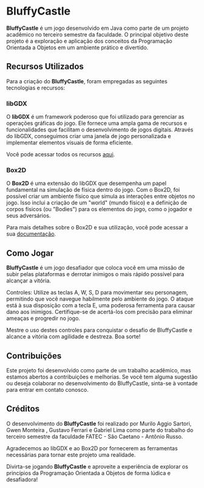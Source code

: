 # BluffyCastle
**BluffyCastle** é um jogo desenvolvido em Java como parte de um projeto acadêmico no terceiro semestre da faculdade. O principal objetivo deste projeto é a exploração e aplicação dos conceitos da Programação Orientada a Objetos em um ambiente prático e divertido.

## Recursos Utilizados
Para a criação do **BluffyCastle**, foram empregadas as seguintes tecnologias e recursos:

### libGDX
O **libGDX** é um framework poderoso que foi utilizado para gerenciar as operações gráficas do jogo. Ele fornece uma ampla gama de recursos e funcionalidades que facilitam o desenvolvimento de jogos digitais. Através do libGDX, conseguimos criar uma janela de jogo personalizada e implementar elementos visuais de forma eficiente.

Você pode acessar todos os recursos [aqui](https://libgdx.com/dev/).

### Box2D
O **Box2D** é uma extensão do libGDX que desempenha um papel fundamental na simulação de física dentro do jogo. Com o Box2D, foi possível criar um ambiente físico que simula as interações entre objetos no jogo. Isso inclui a criação de um "world" (mundo físico) e a definição de corpos físicos (ou "Bodies") para os elementos do jogo, como o jogador e seus adversários.

Para mais detalhes sobre o Box2D e sua utilização, você pode acessar a sua [documentação](https://libgdx.com/wiki/extensions/physics/box2d).

## Como Jogar

**BluffyCastle** é um jogo desafiador que coloca você em uma missão de subir pelas plataformas e derrotar inimigos o mais rápido possível para alcançar a vitória.

Controles:
 Utilize as teclas A, W, S, D para movimentar seu personagem, permitindo que você navegue habilmente pelo ambiente do jogo.
 O ataque está à sua disposição com a tecla E, uma poderosa ferramenta para causar dano aos inimigos. Certifique-se de acertá-los com precisão para eliminar ameaças e progredir no jogo.
 
Mestre o uso destes controles para conquistar o desafio de BluffyCastle e alcance a vitória com agilidade e destreza. Boa sorte!

## Contribuições
Este projeto foi desenvolvido como parte de um trabalho acadêmico, mas estamos abertos a contribuições e melhorias. Se você tem alguma sugestão ou deseja colaborar no desenvolvimento do BluffyCastle, sinta-se à vontade para entrar em contato conosco.

## Créditos
O desenvolvimento do **BluffyCastle** foi realizado por Murilo Aggio Sartori, Gwen Monteira , Gustavo Ferrari e Gabriel Lima como parte do trabalho do terceiro semestre da faculdade FATEC - São Caetano - Antônio Russo.

Agradecemos ao libGDX e ao Box2D por fornecerem as ferramentas necessárias para tornar este projeto uma realidade.

Divirta-se jogando **BluffyCastle** e aproveite a experiência de explorar os princípios da Programação Orientada a Objetos de forma lúdica e desafiadora!
